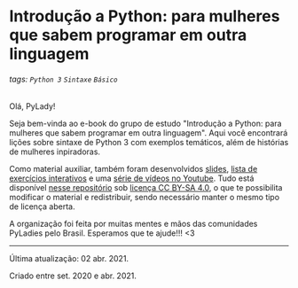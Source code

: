 # Introdução a Python: para mulheres que sabem programar em outra linguagem

###### tags: `Python 3` `Sintaxe` `Básico`

Olá, PyLady! 

Seja bem-vinda ao e-book do grupo de estudo "Introdução a Python: para mulheres que sabem programar em outra linguagem". Aqui você encontrará lições sobre sintaxe de Python 3 com exemplos temáticos, além de histórias de mulheres inpiradoras. 

Como material auxiliar, também foram desenvolvidos [slides](../slides.pdf), [lista de exercícios interativos](https://www.hackerrank.com/introducao-a-python-pyladies-brasil) e uma [série de vídeos no Youtube](https://youtube.com/playlist?list=PL0tfcsij9geHSKlUwYXHaJRaGMRWDyLmW). Tudo está disponível [nesse repositório](https://github.com/pyladies-brazil/introducao-python/) sob [licença CC BY-SA 4.0](../LICENSE), o que te possibilita modificar o material e redistribuir, sendo necessário manter o mesmo tipo de licença aberta.

A organização foi feita por muitas mentes e mãos das comunidades PyLadies pelo Brasil. Esperamos que te ajude!!! <3

---------
Última atualização: 02 abr. 2021.

Criado entre set. 2020 e abr. 2021.
